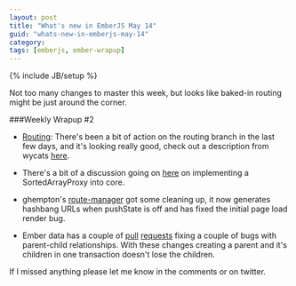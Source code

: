 ```yaml
---
layout: post
title: "What's new in EmberJS May 14"
guid: "whats-new-in-emberjs-may-14"
category:
tags: [emberjs, ember-wrapup]
---
```

{% include JB/setup %}

Not too many changes to master this week, but looks like baked-in routing might be just around the corner.

###Weekly Wrapup #2

* [Routing](https://github.com/emberjs/ember.js/commits/routing): There's been a bit of action on the routing branch in the last few days, and it's looking really good, check out a description from wycats [here](https://gist.github.com/2679013).

* There's a bit of a discussion going on [here](https://github.com/emberjs/ember.js/pull/803) on implementing a SortedArrayProxy into core.

* ghempton's [route-manager](https://github.com/ghempton/ember-routemanager) got some cleaning up, it now generates hashbang URLs when pushState is off and has fixed the initial page load render bug.

* Ember data has a couple of [pull](https://github.com/emberjs/data/pull/253) [requests](https://github.com/emberjs/data/pull/252) fixing a couple of bugs with parent-child relationships. With these changes creating a parent and it's children in one transaction doesn't lose the children.

If I missed anything please let me know in the comments or on twitter.
